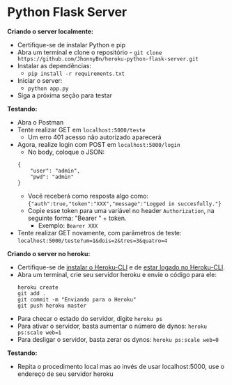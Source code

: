 # Python Flask Server

**Criando o server localmente:**

- Certifique-se de instalar Python e pip
- Abra um terminal e clone o repositório - `git clone https://github.com/JhonnyBn/heroku-python-flask-server.git`
- Instalar as dependências:
    - `pip install -r requirements.txt`
- Iniciar o server:
    - `python app.py`
- Siga a próxima seção para testar

**Testando:**
- Abra o Postman
- Tente realizar GET em `localhost:5000/teste`
    - Um erro 401 acesso não autorizado aparecerá
- Agora, realize login com POST em `localhost:5000/login`
    - No body, coloque o JSON:
    ```
    {
        "user": "admin",
        "pwd": "admin"
    }
    ```
    - Você receberá como resposta algo como: `{"auth":true,"token":"XXX","message":"Logged in succesfully."}`
    - Copie esse token para uma variável no header `Authorization`, na seguinte forma: "Bearer " + token.
        - Exemplo: `Bearer XXX`
- Tente realizar GET novamente, com parâmetros de teste: `localhost:5000/teste?um=1&dois=2&tres=3&quatro=4`

**Criando o server no heroku:**

- Certifique-se de [instalar o Heroku-CLI](https://devcenter.heroku.com/articles/heroku-cli#download-and-install) e de [estar logado no Heroku-CLI](https://devcenter.heroku.com/articles/heroku-cli#getting-started).
- Abra um terminal, crie seu servidor heroku e envie o código para ele:
    ```
	heroku create
	git add .
	git commit -m "Enviando para o Heroku"
	git push heroku master
    ```
- Para checar o estado do servidor, digite `heroku ps`
- Para ativar o servidor, basta aumentar o número de dynos: `heroku ps:scale web=1`
- Para desligar o servidor, basta zerar os dynos: `heroku ps:scale web=0`

**Testando:**
- Repita o procedimento local mas ao invés de usar localhost:5000, use o endereço de seu servidor heroku
